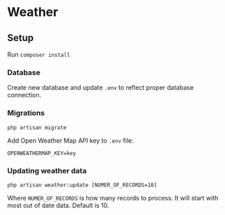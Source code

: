 # Weather

## Setup

Run
`composer install`

### Database
Create new database and update `.env` to reflect proper database connection.

### Migrations
`php artisan migrate`

Add Open Weather Map API key to `.env` file:

`OPENWEATHERMAP_KEY=key`

### Updating weather data
`php artisan weather:update [NUMER_OF_RECORDS=10]`

Where `NUMER_OF_RECORDS` is how many records to process. It will start with most out of date data. Default is 10.
